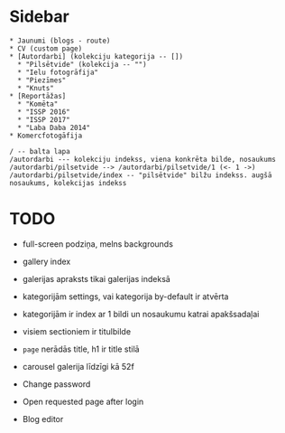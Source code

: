 # Sidebar

``` plain
* Jaunumi (blogs - route)
* CV (custom page)
* [Autordarbi] (kolekciju kategorija -- [])
  * "Pilsētvide" (kolekcija -- "")
  * "Ielu fotogrāfija"
  * "Piezīmes"
  * "Knuts"
* [Reportāžas]
  * "Komēta"
  * "ISSP 2016"
  * "ISSP 2017"
  * "Laba Daba 2014"
* Komercfotogāfija
```

``` plain
/ -- balta lapa
/autordarbi --- kolekciju indekss, viena konkrēta bilde, nosaukums
/autordarbi/pilsetvide --> /autordarbi/pilsetvide/1 (<- 1 ->)
/autordarbi/pilsetvide/index -- "pilsētvide" bilžu indekss. augšā nosaukums, kolekcijas indekss
```

# TODO

* full-screen podziņa, melns backgrounds
* gallery index
* galerijas apraksts tikai galerijas indeksā
* kategorijām settings, vai kategorija by-default ir atvērta
* kategorijām ir index ar 1 bildi un nosaukumu katrai apakšsadaļai
* visiem sectioniem ir titulbilde
* `page` nerādās title, h1 ir title stilā
* carousel galerija līdzīgi kā 52f

* Change password
* Open requested page after login
* Blog editor
